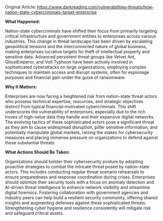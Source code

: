 Original Article: https://www.darkreading.com/vulnerabilities-threats/how-nation-state-cybercriminals-target-enterprise

**What Happened:**

Nation-state cybercriminals have shifted their focus from primarily targeting critical infrastructure and government entities to enterprises across various industries. This change in threat landscape has been driven by escalating geopolitical tensions and the interconnected nature of global business, making enterprises lucrative targets for theft of intellectual property and sensitive data. Advanced persistent threat groups like Velvet Ant, GhostEmperor, and Volt Typhoon have been actively involved in sophisticated cyberattacks on large organizations, employing complex techniques to maintain access and disrupt systems, often for espionage purposes and financial gain under the guise of ransomware.

**Why It Matters:**

Enterprises are now facing a heightened risk from nation-state threat actors who possess technical expertise, resources, and strategic objectives distinct from typical financial-motivated cybercriminals. This shift underscores the vulnerability of enterprises, especially due to the rich troves of high-value data they handle and their expansive digital networks. The evolving tactics of these sophisticated actors pose a significant threat as they aim to cause widespread disruption, pilfer sensitive information, and potentially manipulate global markets, raising the stakes for cybersecurity measures and placing immense pressure on organizations to defend against these substantial threats.

**What Actions Should Be Taken:**

Organizations should bolster their cybersecurity posture by adopting proactive strategies to combat the intricate threat posed by nation-state actors. This includes conducting regular threat scenario rehearsals to ensure preparedness and response coordination during crises. Enterprises should optimize their security tools with a focus on anomaly detection and AI-driven threat intelligence to enhance network visibility and streamline digital forensics. Fostering collaboration with government agencies and industry peers can help build a resilient security community, offering shared insights and augmenting defenses against these sophisticated threats. Strengthening cyber hygiene and resilience consistently will mitigate risk and safeguard critical assets.